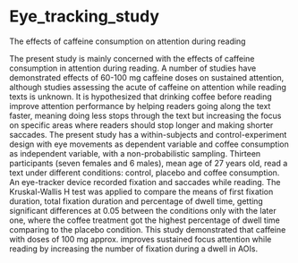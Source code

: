 # Eye_tracking_study

The effects of caffeine consumption on attention during reading

The present study is mainly concerned with the effects of caffeine consumption in attention during reading. A number of studies have demonstrated effects of 60-100 mg caffeine doses on sustained attention, although studies assessing the acute of caffeine on attention while reading texts is unknown. It is hypothesized that drinking coffee before reading improve attention performance by helping readers going along the text faster, meaning doing less stops through the text but increasing the focus on specific areas where readers should stop longer and making shorter saccades. The present study has a within-subjects and control-experiment design with eye movements as dependent variable and coffee consumption as independent variable, with a non-probabilistic sampling. Thirteen participants (seven females and 6 males), mean age of 27 years old, read a text under different conditions: control, placebo and coffee consumption. An eye-tracker device recorded fixation and saccades while reading. The Kruskal-Wallis H test was applied to compare the means of first fixation duration, total fixation duration and percentage of dwell time, getting significant differences at 0.05 between the conditions only with the later one, where the coffee treatment got the highest percentage of dwell time comparing to the placebo condition. This study demonstrated that caffeine with doses of 100 mg approx. improves sustained focus attention while reading by increasing the number of fixation during a dwell in AOIs.
